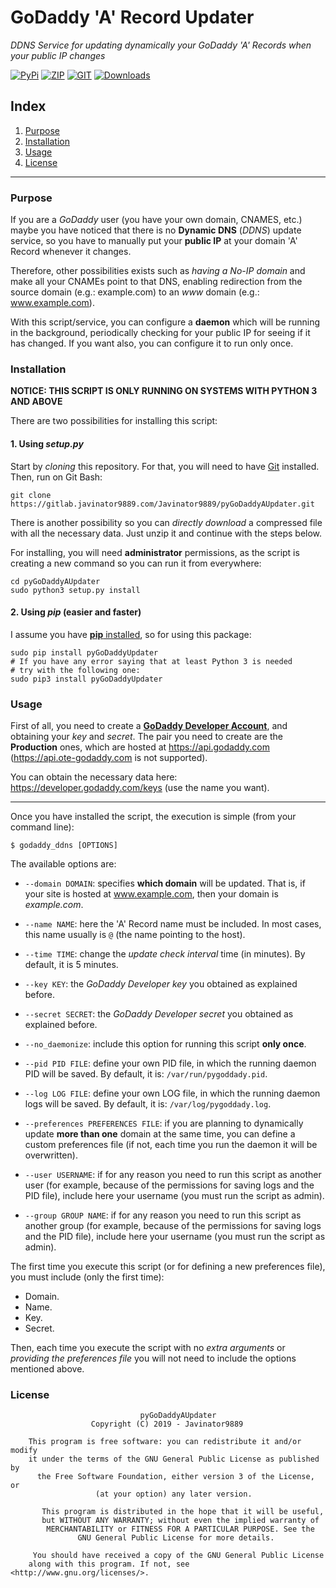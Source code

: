 # GoDaddy 'A' Record Updater

*DDNS Service for updating dynamically your GoDaddy 'A' Records when your public IP changes*

[![PyPi](https://img.shields.io/badge/v1.1%20-PyPi-green.svg)](https://pypi.org/project/pyGoDaddyUpdater/)
[![ZIP](https://img.shields.io/badge/Package%20-Zip-green.svg)](https://gitlab.javinator9889.com/Javinator9889/pyGoDaddyAUpdater/repository/master/archive.zip)
[![GIT](https://img.shields.io/badge/Package%20-Git-green.svg)](https://gitlab.javinator9889.com/Javinator9889/pyGoDaddyAUpdater.git)
[![Downloads](https://pepy.tech/badge/pygodaddyupdater)](https://pepy.tech/project/pygodaddyupdater)

## Index

 1. [Purpose](#purpose)
 2. [Installation](#installation)
 3. [Usage](#usage)
 4. [License](#license)
 
------------

### Purpose

If you are a *GoDaddy* user (you have your own domain, CNAMES, etc.) maybe you have noticed that there is no **Dynamic 
DNS** (*DDNS*) update service, so you have to manually put your **public IP** at your domain 'A' Record whenever it 
changes.

Therefore, other possibilities exists such as *having a No-IP domain* and make all your CNAMEs point to that DNS, 
enabling redirection from the source domain (e.g.: example.com) to an *www* domain (e.g.: www.example.com).

With this script/service, you can configure a **daemon** which will be running in the background, periodically checking
for your public IP for seeing if it has changed. If you want also, you can configure it to run only once.

### Installation

**NOTICE: THIS SCRIPT IS ONLY RUNNING ON SYSTEMS WITH PYTHON 3 AND ABOVE**

There are two possibilities for installing this script:

#### 1. Using *setup.py*
   
   Start by *cloning* this repository. For that, you will need to have 
   [Git](https://git-scm.com/book/en/v2/Getting-Started-Installing-Git) installed. Then, run on Git Bash:
   ```text
   git clone https://gitlab.javinator9889.com/Javinator9889/pyGoDaddyAUpdater.git
   ```
   
   There is another possibility so you can *directly download* a compressed file with all the necessary data. Just unzip
   it and continue with the steps below.
   
   For installing, you will need **administrator** permissions, as the script is creating a new command so you can run
   it from everywhere:
   ```text
   cd pyGoDaddyAUpdater
   sudo python3 setup.py install
   ```
   
#### 2. Using *pip* (easier and faster)
   
   I assume you have [**pip** installed](https://www.makeuseof.com/tag/install-pip-for-python/), so for using this package:
   ```text
   sudo pip install pyGoDaddyUpdater
   # If you have any error saying that at least Python 3 is needed
   # try with the following one:
   sudo pip3 install pyGoDaddyUpdater
   ```
   
### Usage

First of all, you need to create a [**GoDaddy Developer Account**](https://developer.godaddy.com/getstarted), 
and obtaining your *key* and *secret*. The pair you need to create are the **Production** ones, which are hosted at
https://api.godaddy.com (https://api.ote-godaddy.com is not supported).

You can obtain the necessary data here: https://developer.godaddy.com/keys (use the name you want).

---------

Once you have installed the script, the execution is simple (from your command line):
```text
$ godaddy_ddns [OPTIONS]
```

The available options are:

 + `--domain DOMAIN`: specifies **which domain** will be updated. That is, if your site is hosted at www.example.com, then your
 domain is *example.com*.
 
 + `--name NAME`: here the 'A' Record name must be included. In most cases, this name usually is `@` (the name pointing to 
 the host).
 
 + `--time TIME`: change the *update check interval* time (in minutes). By default, it is 5 minutes.
 
 + `--key KEY`: the *GoDaddy Developer key* you obtained as explained before.
 
 + `--secret SECRET`: the *GoDaddy Developer secret* you obtained as explained before.
 
 + `--no_daemonize`: include this option for running this script **only once**.
 
 + `--pid PID FILE`: define your own PID file, in which the running daemon PID will be saved. By default, it is: 
 `/var/run/pygoddady.pid`.
 
 + `--log LOG FILE`: define your own LOG file, in which the running daemon logs will be saved. By default, it is:
 `/var/log/pygoddady.log`.
 
 + `--preferences PREFERENCES FILE`: if you are planning to dynamically update **more than one** domain at the same 
 time, you can define a custom preferences file (if not, each time you run the daemon it will be overwritten).
 
 + `--user USERNAME`: if for any reason you need to run this script as another user (for example, because of the 
 permissions for saving logs and the PID file), include here your username (you must run the script as admin).
 
 + `--group GROUP NAME`: if for any reason you need to run this script as another group (for example, because of the 
 permissions for saving logs and the PID file), include here your username (you must run the script as admin).
 
The first time you execute this script (or for defining a new preferences file), you must include (only the first time):
 + Domain.
 + Name.
 + Key.
 + Secret.

Then, each time you execute the script with no *extra arguments* or *providing the preferences file* you will not need
to include the options mentioned above.

### License

```text
                             pyGoDaddyAUpdater
                  Copyright (C) 2019 - Javinator9889

    This program is free software: you can redistribute it and/or modify
    it under the terms of the GNU General Public License as published by
      the Free Software Foundation, either version 3 of the License, or
                   (at your option) any later version.

       This program is distributed in the hope that it will be useful,
       but WITHOUT ANY WARRANTY; without even the implied warranty of
        MERCHANTABILITY or FITNESS FOR A PARTICULAR PURPOSE. See the
               GNU General Public License for more details.

     You should have received a copy of the GNU General Public License
    along with this program. If not, see <http://www.gnu.org/licenses/>.
```
 